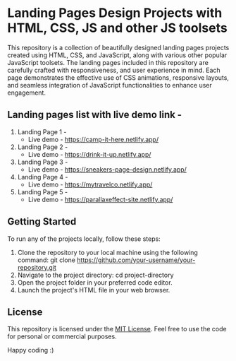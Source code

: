 # Landing Pages Design Projects with HTML, CSS, JS and other JS toolsets

This repository is a collection of beautifully designed landing pages projects created using HTML, CSS, and JavaScript, along with various other popular JavaScript toolsets. The landing pages included in this repository are carefully crafted with responsiveness, and user experience in mind. Each page demonstrates the effective use of CSS animations, responsive layouts, and seamless integration of JavaScript functionalities to enhance user engagement.

## Landing pages list with live demo link -

1. Landing Page 1 -
   - Live demo - https://camp-it-here.netlify.app/
2. Landing Page 2 -
   - Live demo - https://drink-it-up.netlify.app/
3. Landing Page 3 -
   - Live demo - https://sneakers-page-design.netlify.app/
4. Landing Page 4 -
   - Live demo - https://mytravelco.netlify.app/
5. Landing Page 5 -
   - Live demo - https://parallaxeffect-site.netlify.app/

## Getting Started

To run any of the projects locally, follow these steps:

1. Clone the repository to your local machine using the following command: git clone https://github.com/your-username/your-repository.git
2. Navigate to the project directory: cd project-directory
3. Open the project folder in your preferred code editor.
4. Launch the project's HTML file in your web browser.

## License

This repository is licensed under the [MIT License](https://opensource.org/license/mit/). Feel free to use the code for personal or commercial purposes.

Happy coding :)
